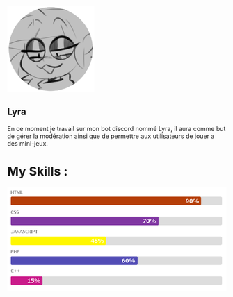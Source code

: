 <img style="height:200px; with:200px;" src="Lyra.png">
<h2>Lyra</h2>
<p>En ce moment je travail sur mon bot discord nommé Lyra, il aura comme but de gérer la modération ainsi que de permettre aux utilisateurs de jouer a des mini-jeux.</p>
<h1>My Skills :</h1>
<img style="with:200px;" src="Myskills7.png">
<!--
**Woulfty/Woulfty** is a ✨ _special_ ✨ repository because its `README.md` (this file) appears on your GitHub profile.

Here are some ideas to get you started:

- 🔭 I’m currently working on ...
- 🌱 I’m currently learning ...
- 👯 I’m looking to collaborate on ...
- 🤔 I’m looking for help with ...
- 💬 Ask me about ...
- 📫 How to reach me: ...
- 😄 Pronouns: ...
- ⚡ Fun fact: ...
-->
